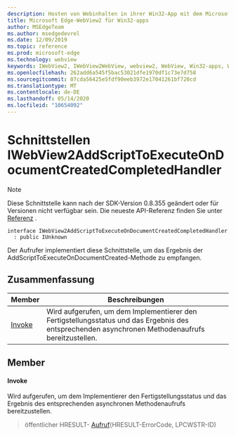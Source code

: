 ```yaml
---
description: Hosten von Webinhalten in ihrer Win32-App mit dem Microsoft Edge WebView2-Steuerelement
title: Microsoft Edge-WebView2 für Win32-apps
author: MSEdgeTeam
ms.author: msedgedevrel
ms.date: 12/09/2019
ms.topic: reference
ms.prod: microsoft-edge
ms.technology: webview
keywords: IWebView2, IWebView2WebView, webview2, WebView, Win32-apps, Win32, Edge
ms.openlocfilehash: 262add6a545f5bac53021dfe1970df1c73e7d758
ms.sourcegitcommit: 07cda56425e5fdf90eeb3972e17041261bf720cd
ms.translationtype: MT
ms.contentlocale: de-DE
ms.lasthandoff: 05/14/2020
ms.locfileid: "10654092"
---
```

# Schnittstellen IWebView2AddScriptToExecuteOnDocumentCreatedCompletedHandler 

> [!NOTE]
> Diese Schnittstelle kann nach der SDK-Version 0.8.355 geändert oder für Versionen nicht verfügbar sein. Die neueste API-Referenz finden Sie unter [Referenz](../../../webview2-api-reference.md) .

```
interface IWebView2AddScriptToExecuteOnDocumentCreatedCompletedHandler
  : public IUnknown
```

Der Aufrufer implementiert diese Schnittstelle, um das Ergebnis der AddScriptToExecuteOnDocumentCreated-Methode zu empfangen.

## Zusammenfassung

 Member                        | Beschreibungen
--------------------------------|---------------------------------------------
[Invoke](#invoke) | Wird aufgerufen, um dem Implementierer den Fertigstellungsstatus und das Ergebnis des entsprechenden asynchronen Methodenaufrufs bereitzustellen.

## Member

#### Invoke 

Wird aufgerufen, um dem Implementierer den Fertigstellungsstatus und das Ergebnis des entsprechenden asynchronen Methodenaufrufs bereitzustellen.

> öffentlicher HRESULT- [Aufruf](#invoke)(HRESULT-ErrorCode, LPCWSTR-ID)

